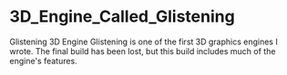 # 3D_Engine_Called_Glistening
Glistening 3D Engine Glistening is one of the first 3D graphics engines I wrote. The final build has been lost, but this build includes much of the engine's features.
